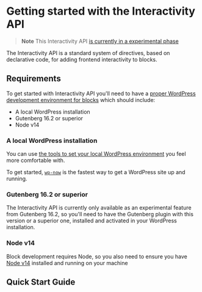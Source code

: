 # Getting started with the Interactivity API

> **Note**
> This Interactivity API [is currently in a experimental phase](#) 

The Interactivity API is a standard system of directives, based on declarative code, for adding frontend interactivity to blocks. 

## Requirements

To get started with Interactivity API you'll need to have a [proper WordPress development environment for blocks](https://developer.wordpress.org/block-editor/getting-started/devenv/) which should include:

- A local WordPress installation
- Gutenberg 16.2 or superior
- Node v14

### A local WordPress installation

You can use [the tools to set your local WordPress environment](https://developer.wordpress.org/block-editor/getting-started/devenv/#wordpress-development-site) you feel more comfortable with. 

To get started, [`wp-now`](https://github.com/WordPress/playground-tools/tree/trunk/packages/wp-now) is the fastest way to get a WordPress site up and running. 

### Gutenberg 16.2 or superior

The Interactivity API is currently only available as an experimental feature from Gutenberg 16.2, so you'll need to have the Gutenberg plugin with this version or a superior one, installed and activated in your WordPress installation.

### Node v14

Block development requires Node, so you also need to ensure you have [Node v14](https://developer.wordpress.org/block-editor/getting-started/devenv/#node-development-tools) installed and running on your machine


## Quick Start Guide